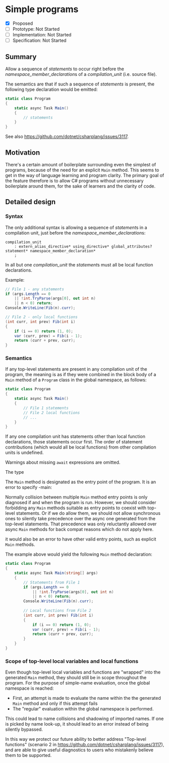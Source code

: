 # Simple programs

* [x] Proposed
* [ ] Prototype: Not Started
* [ ] Implementation: Not Started
* [ ] Specification: Not Started

## Summary
[summary]: #summary

Allow a sequence of *statements* to occur right before the *namespace_member_declaration*s of a *compilation_unit* (i.e. source file).

The semantics are that if such a sequence of *statements* is present, the following type declaration would be emitted:

``` c#
static class Program
{
    static async Task Main()
    {
        // statements
    }
}
```

See also https://github.com/dotnet/csharplang/issues/3117.

## Motivation
[motivation]: #motivation

There's a certain amount of boilerplate surrounding even the simplest of programs,
because of the need for an explicit `Main` method. This seems to get in the way of
language learning and program clarity. The primary goal of the feature therefore is
to allow C# programs without unnecessary boilerplate around them, for the sake of
learners and the clarity of code.

## Detailed design
[design]: #detailed-design

### Syntax

The only additional syntax is allowing a sequence of *statement*s in a compilation unit,
just before the *namespace_member_declaration*s:

``` antlr
compilation_unit
    : extern_alias_directive* using_directive* global_attributes? statement* namespace_member_declaration*
    ;
```

In all but one *compilation_unit* the *statement*s must all be local function declarations. 

Example:

``` c#
// File 1 - any statements
if (args.Length == 0
    || !int.TryParse(args[0], out int n)
    || n < 0) return;
Console.WriteLine(Fib(n).curr);

// File 2 - only local functions
(int curr, int prev) Fib(int i)
{
    if (i == 0) return (1, 0);
    var (curr, prev) = Fib(i - 1);
    return (curr + prev, curr);
}
```

### Semantics

If any top-level statements are present in any compilation unit of the program, the meaning is as if
they were combined in the block body of a `Main` method of a `Program` class in the global namespace,
as follows:

``` c#
static class Program
{
    static async Task Main()
    {
        // File 1 statements
        // File 2 local functions
        // ...
    }
}
```

If any one compilation unit has statements other than local function declarations, those statements occur first.
The order of statement contributions (which would all be local functions) from other compilation units is undefined.

Warnings about missing `await` expressions are omitted. 

The type 

The `Main` method is designated as the entry point of the program. It is an error to specify  -main:<type>


Normally collision between multiple `Main` method entry points is only diagnosed if and when the program is run.
However, we should consider forbidding any `Main` methods suitable as entry points to coexist with top-level statements.
Or if we do allow them, we should not allow synchronous ones to silently take precedence over the async one generated
from the top-level statements. That precedence was only reluctantly allowed over async `Main` methods for back compat
reasons which do not apply here.

it would also be an error to have other valid entry points, such as explicit `Main` methods.

The example above would yield the following `Main` method declaration:

``` c#
static class Program
{
    static async Task Main(string[] args)
    {
        // Statements from File 1
        if (args.Length == 0
            || !int.TryParse(args[0], out int n)
            || n < 0) return;
        Console.WriteLine(Fib(n).curr);
        
        // Local functions from File 2
        (int curr, int prev) Fib(int i)
        {
            if (i == 0) return (1, 0);
            var (curr, prev) = Fib(i - 1);
            return (curr + prev, curr);
        }
    }
}
```

### Scope of top-level local variables and local functions

Even though top-level local variables and functions are "wrapped" 
into the generated `Main` method, they should still be in scope throughout the program.
For the purpose of simple-name evaluation, once the global namespace is reached:
- First, an attempt is made to evaluate the name within the the generated `Main` method and 
  only if this attempt fails 
- The "regular" evaluation within the global namespace is performed. 

This could lead to name collisions and shadowing of imported names. 
If one is picked by name look-up, it should lead to an error instead of being silently bypassed. 

In this way we protect our future ability to better address "Top-level functions" (scenario 2 
in https://github.com/dotnet/csharplang/issues/3117), and are able to give useful diagnostics 
to users who mistakenly believe them to be supported.


